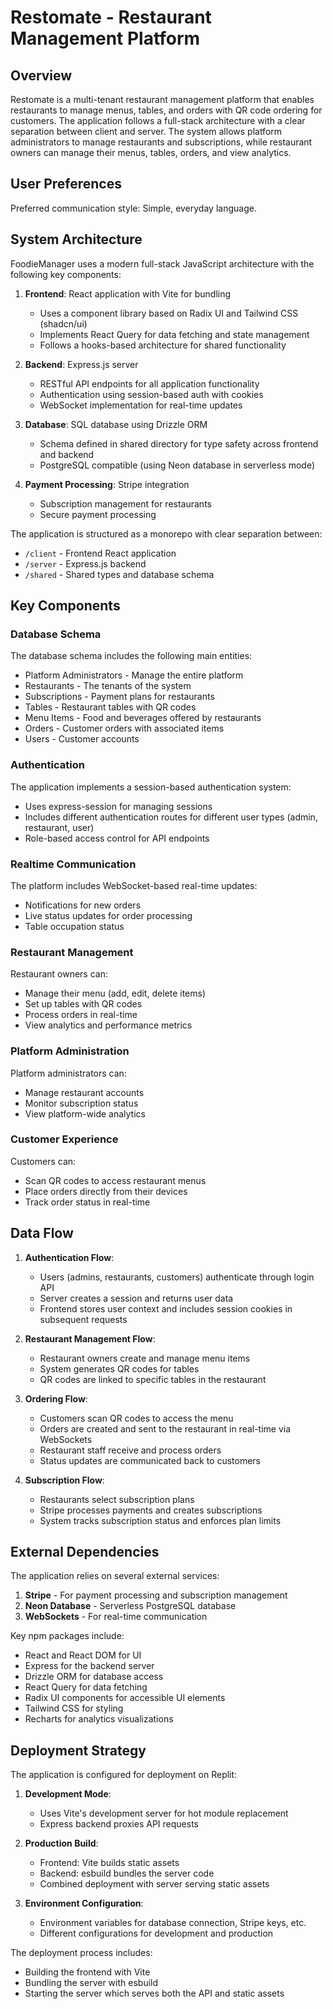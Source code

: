 # Restomate - Restaurant Management Platform

## Overview

Restomate is a multi-tenant restaurant management platform that enables restaurants to manage menus, tables, and orders with QR code ordering for customers. The application follows a full-stack architecture with a clear separation between client and server. The system allows platform administrators to manage restaurants and subscriptions, while restaurant owners can manage their menus, tables, orders, and view analytics.

## User Preferences

Preferred communication style: Simple, everyday language.

## System Architecture

FoodieManager uses a modern full-stack JavaScript architecture with the following key components:

1. **Frontend**: React application with Vite for bundling
   - Uses a component library based on Radix UI and Tailwind CSS (shadcn/ui)
   - Implements React Query for data fetching and state management
   - Follows a hooks-based architecture for shared functionality

2. **Backend**: Express.js server
   - RESTful API endpoints for all application functionality
   - Authentication using session-based auth with cookies
   - WebSocket implementation for real-time updates

3. **Database**: SQL database using Drizzle ORM
   - Schema defined in shared directory for type safety across frontend and backend
   - PostgreSQL compatible (using Neon database in serverless mode)

4. **Payment Processing**: Stripe integration
   - Subscription management for restaurants
   - Secure payment processing

The application is structured as a monorepo with clear separation between:
- `/client` - Frontend React application
- `/server` - Express.js backend
- `/shared` - Shared types and database schema

## Key Components

### Database Schema

The database schema includes the following main entities:
- Platform Administrators - Manage the entire platform
- Restaurants - The tenants of the system
- Subscriptions - Payment plans for restaurants
- Tables - Restaurant tables with QR codes
- Menu Items - Food and beverages offered by restaurants
- Orders - Customer orders with associated items
- Users - Customer accounts

### Authentication

The application implements a session-based authentication system:
- Uses express-session for managing sessions
- Includes different authentication routes for different user types (admin, restaurant, user)
- Role-based access control for API endpoints

### Realtime Communication

The platform includes WebSocket-based real-time updates:
- Notifications for new orders
- Live status updates for order processing
- Table occupation status

### Restaurant Management

Restaurant owners can:
- Manage their menu (add, edit, delete items)
- Set up tables with QR codes
- Process orders in real-time
- View analytics and performance metrics

### Platform Administration

Platform administrators can:
- Manage restaurant accounts
- Monitor subscription status
- View platform-wide analytics

### Customer Experience

Customers can:
- Scan QR codes to access restaurant menus
- Place orders directly from their devices
- Track order status in real-time

## Data Flow

1. **Authentication Flow**:
   - Users (admins, restaurants, customers) authenticate through login API
   - Server creates a session and returns user data
   - Frontend stores user context and includes session cookies in subsequent requests

2. **Restaurant Management Flow**:
   - Restaurant owners create and manage menu items
   - System generates QR codes for tables
   - QR codes are linked to specific tables in the restaurant

3. **Ordering Flow**:
   - Customers scan QR codes to access the menu
   - Orders are created and sent to the restaurant in real-time via WebSockets
   - Restaurant staff receive and process orders
   - Status updates are communicated back to customers

4. **Subscription Flow**:
   - Restaurants select subscription plans
   - Stripe processes payments and creates subscriptions
   - System tracks subscription status and enforces plan limits

## External Dependencies

The application relies on several external services:

1. **Stripe** - For payment processing and subscription management
2. **Neon Database** - Serverless PostgreSQL database 
3. **WebSockets** - For real-time communication

Key npm packages include:
- React and React DOM for UI
- Express for the backend server
- Drizzle ORM for database access
- React Query for data fetching
- Radix UI components for accessible UI elements
- Tailwind CSS for styling
- Recharts for analytics visualizations

## Deployment Strategy

The application is configured for deployment on Replit:

1. **Development Mode**:
   - Uses Vite's development server for hot module replacement
   - Express backend proxies API requests

2. **Production Build**:
   - Frontend: Vite builds static assets
   - Backend: esbuild bundles the server code
   - Combined deployment with server serving static assets

3. **Environment Configuration**:
   - Environment variables for database connection, Stripe keys, etc.
   - Different configurations for development and production

The deployment process includes:
- Building the frontend with Vite
- Bundling the server with esbuild
- Starting the server which serves both the API and static assets